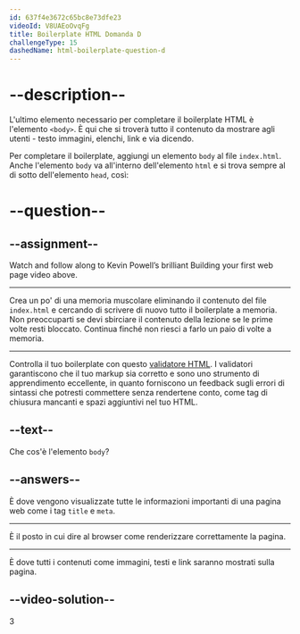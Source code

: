 ```yaml
---
id: 637f4e3672c65bc8e73dfe23
videoId: V8UAEoOvqFg
title: Boilerplate HTML Domanda D
challengeType: 15
dashedName: html-boilerplate-question-d
---
```


# --description--

L'ultimo elemento necessario per completare il boilerplate HTML è l'elemento `<body>`. È qui che si troverà tutto il contenuto da mostrare agli utenti - testo immagini, elenchi, link e via dicendo.

Per completare il boilerplate, aggiungi un elemento `body` al file `index.html`. Anche l'elemento `body` va all'interno dell'elemento `html` e si trova sempre al di sotto dell'elemento `head`, così:

# --question--

## --assignment--

Watch and follow along to Kevin Powell’s brilliant Building your first web page video above.

---

Crea un po' di una memoria muscolare eliminando il contenuto del file `index.html` e cercando di scrivere di nuovo tutto il boilerplate a memoria. Non preoccuparti se devi sbirciare il contenuto della lezione se le prime volte resti bloccato. Continua finché non riesci a farlo un paio di volte a memoria.

---

Controlla il tuo boilerplate con questo [validatore HTML](https://www.freeformatter.com/html-validator.html). I validatori garantiscono che il tuo markup sia corretto e sono uno strumento di apprendimento eccellente, in quanto forniscono un feedback sugli errori di sintassi che potresti commettere senza rendertene conto, come tag di chiusura mancanti e spazi aggiuntivi nel tuo HTML.

## --text--

Che cos'è l'elemento `body`?

## --answers--

È dove vengono visualizzate tutte le informazioni importanti di una pagina web come i tag `title` e `meta`.

---

È il posto in cui dire al browser come renderizzare correttamente la pagina.

---

È dove tutti i contenuti come immagini, testi e link saranno mostrati sulla pagina.


## --video-solution--

3
